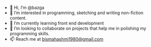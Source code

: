 - 👋 Hi, I’m @bazga
- 👀 I’m interested in programming, sketching and writing non-fiction content. 
- 🌱 I’m currently learning front end development
- 💞️ I’m looking to collaborate on projects that help me in polishing my programming skills.
- 📫 Reach me at bismahashmi1980@gmail.com

<!---
bazga/bazga is a ✨ special ✨ repository because its `README.md` (this file) appears on your GitHub profile.
You can click the Preview link to take a look at your changes.
--->
